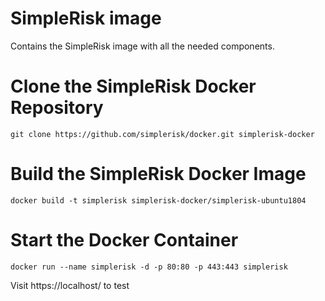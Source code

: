 # SimpleRisk image

Contains the SimpleRisk image with all the needed components.

# Clone the SimpleRisk Docker Repository
```
git clone https://github.com/simplerisk/docker.git simplerisk-docker
```

# Build the SimpleRisk Docker Image
```
docker build -t simplerisk simplerisk-docker/simplerisk-ubuntu1804
```

# Start the Docker Container
```
docker run --name simplerisk -d -p 80:80 -p 443:443 simplerisk
```

Visit https://localhost/ to test
